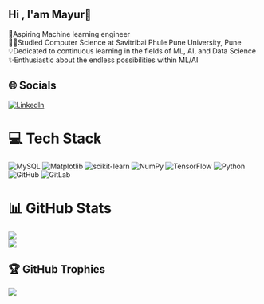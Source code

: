 ## Hi , I'am Mayur👋
🤖Aspiring Machine learning engineer<br>👨‍🎓Studied Computer Science at Savitribai Phule Pune University, Pune<br>💡Dedicated to continuous learning in the fields of ML, AI, and Data Science<br>✨Enthusiastic about the endless possibilities within ML/AI



## 🌐 Socials
[![LinkedIn](https://img.shields.io/badge/LinkedIn-%230077B5.svg?logo=linkedin&logoColor=white)](https://linkedin.com/in/www.linkedin.com/in/mayurchandekar) 

# 💻 Tech Stack
![MySQL](https://img.shields.io/badge/mysql-4479A1.svg?style=for-the-badge&logo=mysql&logoColor=white) ![Matplotlib](https://img.shields.io/badge/Matplotlib-%23ffffff.svg?style=for-the-badge&logo=Matplotlib&logoColor=black) ![scikit-learn](https://img.shields.io/badge/scikit--learn-%23F7931E.svg?style=for-the-badge&logo=scikit-learn&logoColor=white) ![NumPy](https://img.shields.io/badge/numpy-%23013243.svg?style=for-the-badge&logo=numpy&logoColor=white) ![TensorFlow](https://img.shields.io/badge/TensorFlow-%23FF6F00.svg?style=for-the-badge&logo=TensorFlow&logoColor=white) ![Python](https://img.shields.io/badge/python-3670A0?style=for-the-badge&logo=python&logoColor=ffdd54) ![GitHub](https://img.shields.io/badge/github-%23121011.svg?style=for-the-badge&logo=github&logoColor=white) ![GitLab](https://img.shields.io/badge/gitlab-%23181717.svg?style=for-the-badge&logo=gitlab&logoColor=white)
# 📊 GitHub Stats
![](https://github-readme-stats.vercel.app/api?username=Mayurchandekar1&theme=dark&hide_border=false&include_all_commits=false&count_private=false)<br/>
![](https://github-readme-streak-stats.herokuapp.com/?user=Mayurchandekar1&theme=dark&hide_border=false)<br/>
## 🏆 GitHub Trophies
![](https://github-profile-trophy.vercel.app/?username=Mayurchandekar1&theme=radical&no-frame=false&no-bg=true&margin-w=4)

